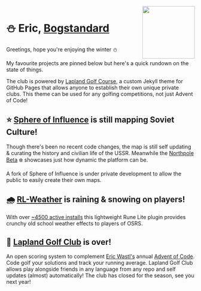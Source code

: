 <img src="https://bogstandard.github.io/lapland-golf-club/assets/images/logo.svg" width="140" height="140" align="right">

# ⛄️ Eric, [Bogstandard](https://github.com/bogstandard/)

Greetings, hope you're enjoying the winter ⛄️

My favourite projects are pinned below but here's a quick rundown on the state of things.

The club is powered by [Lapland Golf Course](https://github.com/bogstandard/lapland-golf-course), a custom Jekyll theme for GitHub Pages that allows anyone to establish their own unique private clubs. This theme can be used for any golfing competitions, not just Advent of Code!

## ⭐️ [Sphere of Influence](http://sphere-of-influence.github.io) is still mapping Soviet Culture!
Though there's been no recent code changes, the map is still self updating & curating the history and civilian life of the USSR. Meanwhile the [Northpole Beta](https://sphere-of-influence.github.io/#!/northpole) ❄️ showcases just how dynamic the platform can be. 

A fork of Sphere of Influence is under private development to allow the public to easily create their own maps.

## 🌧 [RL-Weather](https://github.com/bogstandard/rl-weather) is raining & snowing on players!
With over [~4500 active installs](https://runelite.net/plugin-hub/show/rl-weather) this lightweight Rune Lite plugin provides crunchy old school weather effects to players of OSRS.

## 🌲 [Lapland Golf Club](https://bogstandard.github.io/lapland-golf-club/) is over!
An open scoring system to complement [Eric Wastl's](https://github.com/topaz) annual [Advent of Code](https://adventofcode.com). Code golf your solutions and track your running average. Lapland Golf Club allows play alongside friends in any language from any repo and self updates (almost) automatically! The club has closed for the season, see you next year!

<!--
**bogstandard/bogstandard** is a ✨ _special_ ✨ repository because its `README.md` (this file) appears on your GitHub profile.

Here are some ideas to get you started:

- 🔭 I’m currently working on ...
- 🌱 I’m currently learning ...
- 👯 I’m looking to collaborate on ...
- 🤔 I’m looking for help with ...
- 💬 Ask me about ...
- 📫 How to reach me: ...
- 😄 Pronouns: ...
- ⚡ Fun fact: ...
-->
